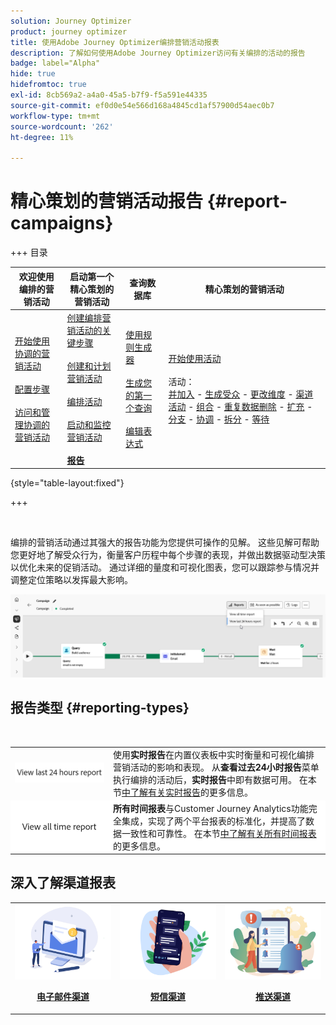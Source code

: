 ```yaml
---
solution: Journey Optimizer
product: journey optimizer
title: 使用Adobe Journey Optimizer编排营销活动报表
description: 了解如何使用Adobe Journey Optimizer访问有关编排的活动的报告
badge: label="Alpha"
hide: true
hidefromtoc: true
exl-id: 8cb569a2-a4a0-45a5-b7f9-f5a591e44335
source-git-commit: ef0d0e54e566d168a4845cd1af57900d54aec0b7
workflow-type: tm+mt
source-wordcount: '262'
ht-degree: 11%

---
```


# 精心策划的营销活动报告 {#report-campaigns}

+++ 目录

| 欢迎使用编排的营销活动 | 启动第一个精心策划的营销活动 | 查询数据库 | 精心策划的营销活动 |
|---|---|---|---|
| [开始使用协调的营销活动](gs-orchestrated-campaigns.md)<br/><br/>[配置步骤](configuration-steps.md)<br/><br/>[访问和管理协调的营销活动](access-manage-orchestrated-campaigns.md) | [创建编排营销活动的关键步骤](gs-campaign-creation.md)<br/><br/>[创建和计划营销活动](create-orchestrated-campaign.md)<br/><br/>[编排活动](orchestrate-activities.md)<br/><br/>[启动和监控营销活动](start-monitor-campaigns.md)<br/><br/><b>[报告](reporting-campaigns.md)</b> | [使用规则生成器](orchestrated-rule-builder.md)<br/><br/>[生成您的第一个查询](build-query.md)<br/><br/>[编辑表达式](edit-expressions.md) | [开始使用活动](activities/about-activities.md)<br/><br/>活动：<br/>[并加入](activities/and-join.md) - [生成受众](activities/build-audience.md) - [更改维度](activities/change-dimension.md) - [渠道活动](activities/channels.md) - [组合](activities/combine.md) - [重复数据删除](activities/deduplication.md) - [扩充](activities/enrichment.md) - [分支](activities/fork.md) - [协调](activities/reconciliation.md) - [拆分](activities/split.md) - [等待](activities/wait.md) |

{style="table-layout:fixed"}

+++

<br/>

编排的营销活动通过其强大的报告功能为您提供可操作的见解。 这些见解可帮助您更好地了解受众行为，衡量客户历程中每个步骤的表现，并做出数据驱动型决策以优化未来的促销活动。 通过详细的量度和可视化图表，您可以跟踪参与情况并调整定位策略以发挥最大影响。

![](assets/report-orchestrated.png)

## 报告类型 {#reporting-types}

<table style="table-layout:auto; width: 100%; border-collapse: collapse;">
  <tbody>
    <tr>
      <td><a href="../reports/live-report.md"><img alt="实时报告" src="assets/last-24hours.png"></a></td>
      <td>
        使用<b>实时报告</b>在内置仪表板中实时衡量和可视化编排营销活动的影响和表现。 从<b>查看过去24小时报告</b>菜单执行编排的活动后，<b>实时报告</b>中即有数据可用。 在本节<a href="../reports/live-report.md">中了解有关实时报告</a>的更多信息。
      </td>
        </br>
    </tr>
    <tr style="background-color: #FFFFFF;">
      <td><a href="../reports/report-gs-cja.md"><img alt="全时段报告" src="assets/all-time-report.png"></a></td>
      <td>
        <b>所有时间报表</b>与Customer Journey Analytics功能完全集成，实现了两个平台报表的标准化，并提高了数据一致性和可靠性。 在本节<a href="../reports/report-gs-cja.md">中了解有关所有时间报表</a>的更多信息。
      </td>
    </tr>
  </tbody>
</table>

## 深入了解渠道报表

<table style="table-layout:fixed"><tr style="border: 0;">
<td><img alt="电子邮件" src="../channels/assets/do-not-localize/email.png">
<div align="center"><p><a href="../reports/campaign-global-report-cja-email.md"><strong>电子邮件渠道</strong></a></p></div></td>
<td><a href="../reports/campaign-global-report-cja-sms.md"><img alt="短信" src="../channels/assets/do-not-localize/sms.png"></a>
<div align="center"><p><a href="../reports/campaign-global-report-cja-sms.md"><strong>短信渠道</strong></a></p></div></td>
<td><a href="../reports/campaign-global-report-cja-push.md"><img alt="推送" src="../channels/assets/do-not-localize/push.png"></a>
<div align="center"><p><a href="../reports/campaign-global-report-cja-push.md"><strong>推送渠道</strong></p></a></div></td>
</table>
